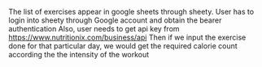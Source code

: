 The list of exercises appear in google sheets through sheety.
User has to login into sheety through Google account and obtain the bearer authentication
Also, user needs to get api key from https://www.nutritionix.com/business/api 
Then if we input the exercise done for that particular day,
we would get the required calorie count according the the intensity of the workout
